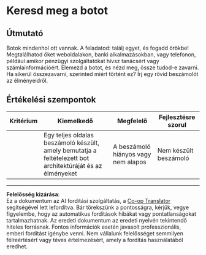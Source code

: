 <!--
CO_OP_TRANSLATOR_METADATA:
{
  "original_hash": "1d7583e8046dacbb0c056d5ba0a71b16",
  "translation_date": "2025-09-05T17:01:57+00:00",
  "source_file": "6-NLP/1-Introduction-to-NLP/assignment.md",
  "language_code": "hu"
}
-->
# Keresd meg a botot

## Útmutató

Botok mindenhol ott vannak. A feladatod: találj egyet, és fogadd örökbe! Megtalálhatod őket weboldalakon, banki alkalmazásokban, vagy telefonon, például amikor pénzügyi szolgáltatókat hívsz tanácsért vagy számlainformációért. Elemezd a botot, és nézd meg, össze tudod-e zavarni. Ha sikerül összezavarni, szerinted miért történt ez? Írj egy rövid beszámolót az élményeidről.

## Értékelési szempontok

| Kritérium | Kiemelkedő                                                                                                   | Megfelelő                                   | Fejlesztésre szorul   |
| --------- | ----------------------------------------------------------------------------------------------------------- | ------------------------------------------ | --------------------- |
|           | Egy teljes oldalas beszámoló készült, amely bemutatja a feltételezett bot architektúráját és az élményeket  | A beszámoló hiányos vagy nem alapos         | Nem készült beszámoló |

---

**Felelősség kizárása**:  
Ez a dokumentum az AI fordítási szolgáltatás, a [Co-op Translator](https://github.com/Azure/co-op-translator) segítségével lett lefordítva. Bár törekszünk a pontosságra, kérjük, vegye figyelembe, hogy az automatikus fordítások hibákat vagy pontatlanságokat tartalmazhatnak. Az eredeti dokumentum az eredeti nyelvén tekintendő hiteles forrásnak. Fontos információk esetén javasolt professzionális, emberi fordítást igénybe venni. Nem vállalunk felelősséget semmilyen félreértésért vagy téves értelmezésért, amely a fordítás használatából eredhet.